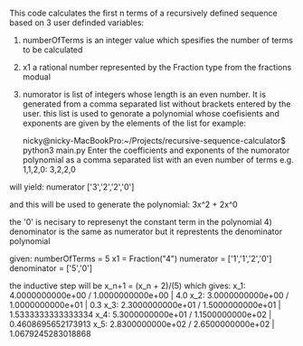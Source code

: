 This code calculates the first n terms of a recursively defined sequence based on 3 user definded variables:
1) numberOfTerms is an integer value which spesifies the number of terms to be calculated
2) x1 a rational number represented by the Fraction type from the fractions modual
3) numorator is list of integers whose length is an even number. It is generated from a comma separated list without brackets entered by the user. this list is used to genorate a polynomial whose coefisients and exponents are given by the elements of the list for example:

    nicky@nicky-MacBookPro:~/Projects/recursive-sequence-calculator$ python3 main.py
    Enter the coefficients and exponents of the numorator polynomial 
    as a comma separated list with an even number of terms e.g. 1,1,2,0: 3,2,2,0 

will yield:
    numerator
    ['3','2','2','0']
    
and this will be used to generate the polynomial:
    3x^2 + 2x^0

the '0' is necisary to represenyt the constant term in the polynomial
4) denominator is the same as numerator but it represtents the denominator polynomial

given:
numberOfTerms = 5
x1 = Fraction("4")
numerator = ['1','1','2','0']
denominator = ['5','0']

the inductive step will be x_n+1 = (x_n + 2)/(5)
which gives:
x_1: 4.0000000000e+00 / 1.0000000000e+00  |  4.0
x_2: 3.0000000000e+00 / 1.0000000000e+01  |  0.3
x_3: 2.3000000000e+01 / 1.5000000000e+01  |  1.5333333333333334
x_4: 5.3000000000e+01 / 1.1500000000e+02  |  0.4608695652173913
x_5: 2.8300000000e+02 / 2.6500000000e+02  |  1.0679245283018868

